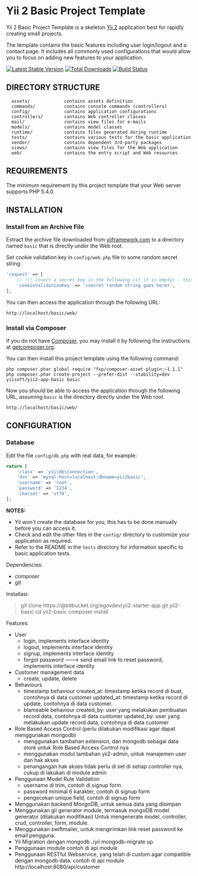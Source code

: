 Yii 2 Basic Project Template
============================

Yii 2 Basic Project Template is a skeleton [Yii 2](http://www.yiiframework.com/) application best for
rapidly creating small projects.

The template contains the basic features including user login/logout and a contact page.
It includes all commonly used configurations that would allow you to focus on adding new
features to your application.

[![Latest Stable Version](https://poser.pugx.org/yiisoft/yii2-app-basic/v/stable.png)](https://packagist.org/packages/yiisoft/yii2-app-basic)
[![Total Downloads](https://poser.pugx.org/yiisoft/yii2-app-basic/downloads.png)](https://packagist.org/packages/yiisoft/yii2-app-basic)
[![Build Status](https://travis-ci.org/yiisoft/yii2-app-basic.svg?branch=master)](https://travis-ci.org/yiisoft/yii2-app-basic)

DIRECTORY STRUCTURE
-------------------

      assets/             contains assets definition
      commands/           contains console commands (controllers)
      config/             contains application configurations
      controllers/        contains Web controller classes
      mail/               contains view files for e-mails
      models/             contains model classes
      runtime/            contains files generated during runtime
      tests/              contains various tests for the basic application
      vendor/             contains dependent 3rd-party packages
      views/              contains view files for the Web application
      web/                contains the entry script and Web resources



REQUIREMENTS
------------

The minimum requirement by this project template that your Web server supports PHP 5.4.0.


INSTALLATION
------------

### Install from an Archive File

Extract the archive file downloaded from [yiiframework.com](http://www.yiiframework.com/download/) to
a directory named `basic` that is directly under the Web root.

Set cookie validation key in `config/web.php` file to some random secret string:

```php
'request' => [
    // !!! insert a secret key in the following (if it is empty) - this is required by cookie validation
    'cookieValidationKey' => '<secret random string goes here>',
],
```

You can then access the application through the following URL:

~~~
http://localhost/basic/web/
~~~


### Install via Composer

If you do not have [Composer](http://getcomposer.org/), you may install it by following the instructions
at [getcomposer.org](http://getcomposer.org/doc/00-intro.md#installation-nix).

You can then install this project template using the following command:

~~~
php composer.phar global require "fxp/composer-asset-plugin:~1.1.1"
php composer.phar create-project --prefer-dist --stability=dev yiisoft/yii2-app-basic basic
~~~

Now you should be able to access the application through the following URL, assuming `basic` is the directory
directly under the Web root.

~~~
http://localhost/basic/web/
~~~


CONFIGURATION
-------------

### Database

Edit the file `config/db.php` with real data, for example:

```php
return [
    'class' => 'yii\db\Connection',
    'dsn' => 'mysql:host=localhost;dbname=yii2basic',
    'username' => 'root',
    'password' => '1234',
    'charset' => 'utf8',
];
```

**NOTES:**
- Yii won't create the database for you, this has to be done manually before you can access it.
- Check and edit the other files in the `config/` directory to customize your application as required.
- Refer to the README in the `tests` directory for information specific to basic application tests.


Dependencies:
- composer
- git

Installasi:

> git clone https://<username>@bitbucket.org/egovdev/yii2-starter-app.git yii2-basic
> cd yii2-basic
> composer install


Features:

- User 
  - login, implements interface identity
  - logout, implements interface identity
  - signup, implements interface identity
  - forgot password ---> send email link to reset password, implements interface identity
- Customer management data
  - create, update, delete
- Behaviours
  - timestamp behaviour
    created_at: timestamp ketika record di buat, contohnya di data customer
    updated_at: timestamp ketika record di update, contohnya di data customer.
  - blameable behaviour
    created_by: user yang melakukan pembuatan record data, contohnya di data customer
    updated_by: user yang melakukan update record data, contohnya di data customer
- Role Based Access Control (perlu dilakukan modifikasi agar dapat menggunakan mongodb)
  - menggunakan tambahan extension, dan mongodb sebagai data store untuk Role Based Access Control nya
  - menggunakan modul tambahan yii2-admin, untuk manajemen user dan hak akses
  - penangangan hak akses tidak perlu di set di setiap controller nya, cukup di lakukan di module admin
- Penggunaan Model Rule Validation
  - username di trim, contoh di signup form
  - password minimal 6 karakter, contoh di signup form
  - pengecekan unique field, contoh di signup form
- Menggunakan backend MongoDB, untuk semua data yang disimpan
- Menggunakan gii generator module, termasuk mongoDB model generator (dilakukan modifikasi)
  Untuk mengenerate model, controller, crud, controller, form, module.
- Menggunakan swiftmailer, untuk mengirimkan link reset password ke email pengguna.
- Yii Migration dengan mongodb
  ./yii mongodb-migrate up
- Penggunaan module
  contoh di api module
- Penggunaan RESTful Webservice,
  yang telah di custom agar compatible dengan mongodb data.
  contoh di api module http://localhost:8080/api/customer